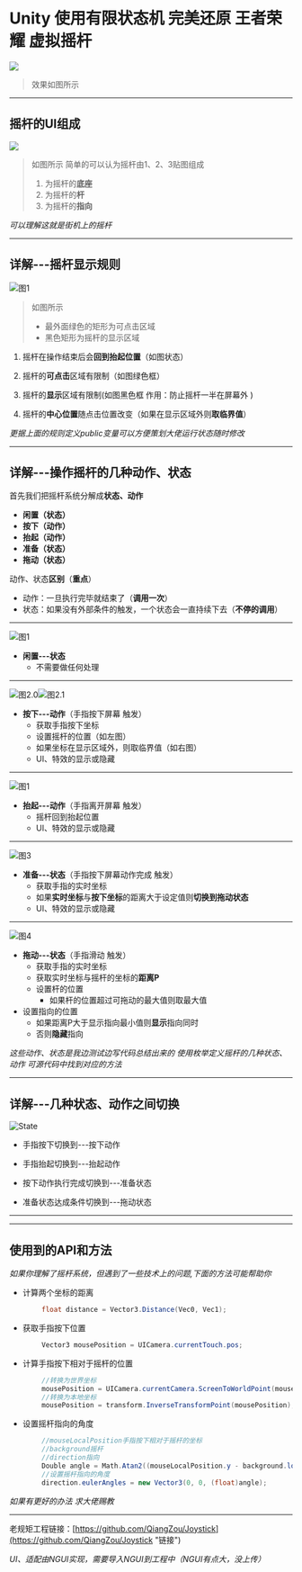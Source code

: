 # Unity 使用有限状态机 完美还原 王者荣耀 虚拟摇杆 #

![](https://i.imgur.com/calhLza.gif)



> 效果如图所示

----------


## 摇杆的UI组成 ##
![](https://i.imgur.com/bm3Xc3b.png)
> 如图所示 简单的可以认为摇杆由1、2、3贴图组成
> 1. 为摇杆的**底座**
> 2. 为摇杆的**杆**
> 3. 为摇杆的**指向**



*可以理解这就是街机上的摇杆*



----------


## 详解---摇杆显示规则 ##

![图1](https://i.imgur.com/2aU8LOp.png)
> 如图所示
> * 最外面绿色的矩形为可点击区域
> * 黑色矩形为摇杆的显示区域


1.  摇杆在操作结束后会**回到抬起位置**（如图状态）

2.  摇杆的**可点击**区域有限制（如图绿色框）

3.  摇杆的**显示**区域有限制(如图黑色框		作用：防止摇杆一半在屏幕外 )

4.  摇杆的**中心位置**随点击位置改变（如果在显示区域外则**取临界值**）




*更据上面的规则定义public变量可以方便策划大佬运行状态随时修改*






----------


## 详解---操作摇杆的几种动作、状态  ##



首先我们把摇杆系统分解成**状态、动作**
- **闲置（状态）**
- **按下（动作）**
- **抬起（动作）**
- **准备（状态）**
- **拖动（状态）**

动作、状态**区别**（**重点**）
 - 动作：一旦执行完毕就结束了（**调用一次**）
 - 状态：如果没有外部条件的触发，一个状态会一直持续下去（**不停的调用**）


----------


![图1](https://i.imgur.com/2aU8LOp.png)
* **闲置---状态**
  * 不需要做任何处理

----------


![图2.0](https://i.imgur.com/q25FVRo.png)![图2.1](https://i.imgur.com/vD9mGqA.png)
* **按下---动作**（手指按下屏幕 触发）
  * 获取手指按下坐标
  * 设置摇杆的位置（如左图）
   * 如果坐标在显示区域外，则取临界值（如右图）
  * UI、特效的显示或隐藏

----------

![图1](https://i.imgur.com/2aU8LOp.png)
* **抬起---动作**（手指离开屏幕 触发）
  * 摇杆回到抬起位置
  * UI、特效的显示或隐藏

----------

![图3](https://i.imgur.com/zitp5Q1.png)
* **准备---状态**（手指按下屏幕动作完成 触发）
  * 获取手指的实时坐标
  * 如果**实时坐标**与**按下坐标**的距离大于设定值则**切换到拖动状态**
  * UI、特效的显示或隐藏

----------

![图4](https://i.imgur.com/VvhKwjU.png)
* **拖动---状态**（手指滑动 触发）
  * 获取手指的实时坐标
  * 获取实时坐标与摇杆的坐标的**距离P**
  * 设置杆的位置
    * 如果杆的位置超过可拖动的最大值则取最大值
 * 设置指向的位置
   * 如果距离P大于显示指向最小值则**显示**指向同时
   * 否则**隐藏**指向

*这些动作、状态是我边测试边写代码总结出来的*
*使用枚举定义摇杆的几种状态、动作*
*可源代码中找到对应的方法*


----------

## 详解---几种状态、动作之间切换  ##

![State](https://i.imgur.com/Nr9mUkb.png)


- 手指按下切换到---按下动作

- 手指抬起切换到---抬起动作

- 按下动作执行完成切换到---准备状态

- 准备状态达成条件切换到---拖动状态
----------


----------

## 使用到的API和方法  ##

*如果你理解了摇杆系统，但遇到了一些技术上的问题,下面的方法可能帮助你*


- 计算两个坐标的距离

```C#
        float distance = Vector3.Distance(Vec0, Vec1);
```

- 获取手指按下位置

```C#
        Vector3 mousePosition = UICamera.currentTouch.pos;
```

- 计算手指按下相对于摇杆的位置

```C#
        //转换为世界坐标
        mousePosition = UICamera.currentCamera.ScreenToWorldPoint(mousePosition);
        //转换为本地坐标
        mousePosition = transform.InverseTransformPoint(mousePosition);
```

- 设置摇杆指向的角度

```C#
        //mouseLocalPosition手指按下相对于摇杆的坐标
        //background摇杆
        //direction指向    
        Double angle = Math.Atan2((mouseLocalPosition.y - background.localPosition.y), (mouseLocalPosition.x - background.localPosition.x)) * 180 / Math.PI;
        //设置摇杆指向的角度 
        direction.eulerAngles = new Vector3(0, 0, (float)angle);
```

*如果有更好的办法 求大佬赐教*


----------


老规矩工程链接：[https://github.com/QiangZou/Joystick](https://github.com/QiangZou/Joystick "链接")

*UI、适配由NGUI实现，需要导入NGUI到工程中（NGUI有点大，没上传）*

